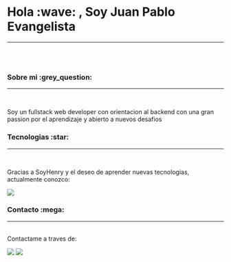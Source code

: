 <h1> Hola :wave:   , Soy Juan Pablo Evangelista</h1>
<hr/>
<br/>
<br/>


<h3>Sobre mi :grey_question: </h3>
<hr/>
<br/>

Soy un fullstack web developer con orientacion al backend con una gran passion por el aprendizaje y abierto a nuevos desafios

<h3>Tecnologias :star:</h3>
<hr/>
<br/>
<p>Gracias a SoyHenry y el deseo de aprender nuevas tecnologias, actualmente conozco:</p>


<p>
<img src="https://skillicons.dev/icons?i=js,html,css,vscode,react,redux,git,express,postgres,nodejs,nextjs,mongodb,prisma"/>
</p>


<h3>Contacto :mega:</h3>
<hr/>
<br/>
Contactame a traves de:

<a href="https://www.linkedin.com/in/juan-pablo-evangelista-240247163/"><img src="https://img.shields.io/badge/LinkedIn-0077B5?style=for-the-badge&logo=linkedin&logoColor=white"/></a>
 <a href="mailto:juanpicap23@gmail.com"><img src="https://img.shields.io/badge/Gmail-D14836?style=for-the-badge&logo=gmail&logoColor=white"/></a>

 



<!--
**juanpabloev/juanpabloev** is a ✨ _special_ ✨ repository because its `README.md` (this file) appears on your GitHub profile.

Here are some ideas to get you started:

- 🔭 I’m currently working on ...
- 🌱 I’m currently learning ...
- 👯 I’m looking to collaborate on ...
- 🤔 I’m looking for help with ...
- 💬 Ask me about ...
- 📫 How to reach me: ...
- 😄 Pronouns: ...
- ⚡ Fun fact: ...
-->
